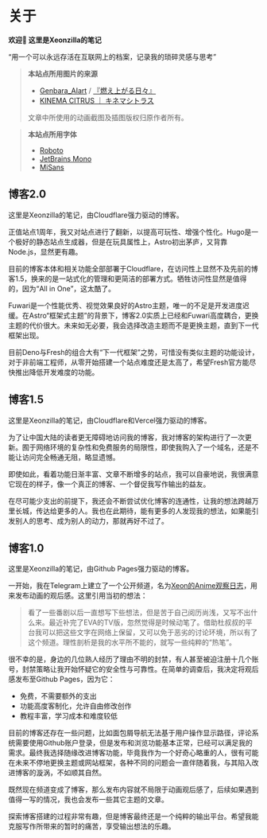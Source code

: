 # 关于
**欢迎👋 这里是Xeonzilla的笔记**

“用一个可以永远存活在互联网上的档案，记录我的琐碎灵感与思考”

>**本站点所用图片的来源**
>- [Genbara_AIart](https://www.pixiv.net/users/93339628) / [『燃え上がる日々』](https://www.pixiv.net/artworks/113526551)
>- [KINEMA CITRUS ｜ キネマシトラス](https://kinemacitrus.biz/)
>
>文章中所使用的动画截图及插图版权归原作者所有。

>**本站点所用字体**
>- [Roboto](https://fonts.google.com/specimen/Roboto)
>- [JetBrains Mono](https://www.jetbrains.com/lp/mono/)
>- [MiSans](https://hyperos.mi.com/font/zh/)

## 博客2.0
这里是Xeonzilla的笔记，由Cloudflare强力驱动的博客。

正值站点1周年，我又对站点进行了翻新，以提高可玩性、增强个性化。Hugo是一个极好的静态站点生成器，但是在玩具属性上，Astro初出茅庐，又背靠Node.js，显然更有趣。

目前的博客本体和相关功能全部部署于Cloudflare，在访问性上显然不及先前的博客1.5，换来的是一站式化的管理和更简洁的部署方式。牺牲访问性显然是值得的，因为“All in One”，这太酷了。

Fuwari是一个性能优秀、视觉效果良好的Astro主题，唯一的不足是开发进度迟缓。在Astro“框架式主题”的背景下，博客2.0实质上已经和Fuwari高度耦合，更换主题的代价很大。未来如无必要，我会选择改造主题而不是更换主题，直到下一代框架出现。

目前Deno与Fresh的组合大有“下一代框架”之势，可惜没有类似主题的功能设计，对于非前端工程师，从零开始搭建一个站点难度还是太高了，希望Fresh官方能尽快推出降低开发难度的功能。

## 博客1.5
这里是Xeonzilla的笔记，由Cloudflare和Vercel强力驱动的博客。

为了让中国大陆的读者更无障碍地访问我的博客，我对博客的架构进行了一次更新。囿于网络环境的复杂性和免费服务的局限性，即使我购入了一个域名，还是不能让访问完全畅通无阻，略显遗憾。

即使如此，看着功能日渐丰富、文章不断增多的站点，我可以自豪地说，我很满意它现在的样子，像一个真正的博客、一个督促我写作输出的益友。

在尽可能少支出的前提下，我还会不断尝试优化博客的连通性，让我的想法跨越万里长城，传达给更多的人。我也在此期待，能有更多的人发现我的想法，如果能引发别人的思考、成为别人的动力，那就再好不过了。

## 博客1.0
这里是Xeonzilla的笔记，由Github Pages强力驱动的博客。

一开始，我在Telegram上建立了一个公开频道，名为[Xeon的Anime观察日志](https://t.me/XeonAnimeLog)，用来发布动画的观后感。这里引用当初的想法：
>看了一些番剧以后一直想写下些想法，但是苦于自己阅历尚浅，又写不出什么来。最近补完了EVA的TV版，忽然觉得是时候动笔了。借助杜叔叔的平台我可以把这些文字在网络上保留，又可以免于恶劣的讨论环境，所以有了这个频道。理性剖析是我的水平所不能的，就写一些纯粹的“热笔”。

很不幸的是，身边的几位熟人经历了理由不明的封禁，有人甚至被迫注册十几个账号，封禁策略让我开始怀疑它的安全性与可靠性。在简单的调查后，我决定将观后感发布至Github Pages，因为它：
- 免费，不需要额外的支出
- 功能高度客制化，允许自由修改创作
- 教程丰富，学习成本和难度较低

目前的博客还存在一些问题，比如面包屑导航无法基于用户操作显示路径，评论系统需要使用Github账户登录，但是发布和浏览功能基本正常，已经可以满足我的需求。最终我选择随缘改进博客功能，毕竟我作为一个好奇心略重的人，很有可能在未来不停地更换主题或网站框架，各种不同的问题会一直伴随着我，与其陷入改进博客的漩涡，不如顺其自然。

既然现在频道变成了博客，那么发布内容就不局限于动画观后感了，后续如果遇到值得一写的情况，我也会发布一些其它主题的文章。

探索博客搭建的过程非常有趣，但是博客最终还是一个纯粹的输出平台。希望我能克服写作所带来的暂时的痛苦，享受输出想法的乐趣。